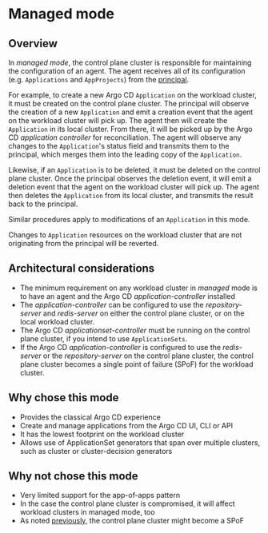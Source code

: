 # Managed mode

## Overview

In *managed mode*, the control plane cluster is responsible for maintaining the configuration of an agent. The agent receives all of its configuration (e.g. `Applications` and `AppProjects`) from the [principal](../components-terminology.md#principal). 

For example, to create a new Argo CD `Application` on the workload cluster, it must be created on the control plane cluster. The principal will observe the creation of a new `Application` and emit a creation event that the agent on the workload cluster will pick up. The agent then will create the `Application` in its local cluster. From there, it will be picked up by the Argo CD *application controller* for reconciliation. The agent will observe any changes to the `Application`'s status field and transmits them to the principal, which merges them into the leading copy of the `Application`.

Likewise, if an `Application` is to be deleted, it must be deleted on the control plane cluster. Once the principal observes the deletion event, it will emit a deletion event that the agent on the workload cluster will pick up. The agent then deletes the `Application` from its local cluster, and transmits the result back to the principal.

Similar procedures apply to modifications of an `Application` in this mode.

Changes to `Application` resources on the workload cluster that are not originating from the principal will be reverted.

## Architectural considerations

* The minimum requirement on any workload cluster in *managed* mode is to have an agent and the Argo CD *application-controller* installed
* The *application-controller* can be configured to use the *repository-server* and *redis-server* on either the control plane cluster, or on the local workload cluster.
* The Argo CD *applicationset-controller* must be running on the control plane cluster, if you intend to use `ApplicationSets`.
* If the Argo CD *application-controller* is configured to use the *redis-server* or the *repository-server* on the control plane cluster, the control plane cluster becomes a single point of failure (SPoF) for the workload cluster.

## Why chose this mode

* Provides the classical Argo CD experience
* Create and manage applications from the Argo CD UI, CLI or API
* It has the lowest footprint on the workload cluster
* Allows use of ApplicationSet generators that span over multiple clusters, such as cluster or cluster-decision generators

## Why not chose this mode

* Very limited support for the app-of-apps pattern
* In the case the control plane cluster is compromised, it will affect workload clusters in managed mode, too
* As noted [previously](#architectural-considerations), the control plane cluster might become a SPoF


